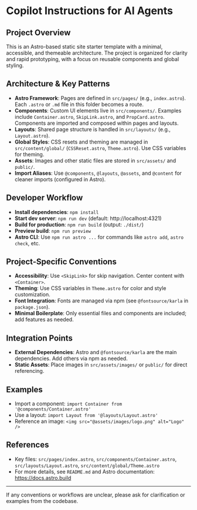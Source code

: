 # Copilot Instructions for AI Agents

## Project Overview
This is an Astro-based static site starter template with a minimal, accessible, and themeable architecture. The project is organized for clarity and rapid prototyping, with a focus on reusable components and global styling.

## Architecture & Key Patterns
- **Astro Framework**: Pages are defined in `src/pages/` (e.g., `index.astro`). Each `.astro` or `.md` file in this folder becomes a route.
- **Components**: Custom UI elements live in `src/components/`. Examples include `Container.astro`, `SkipLink.astro`, and `PropCard.astro`. Components are imported and composed within pages and layouts.
- **Layouts**: Shared page structure is handled in `src/layouts/` (e.g., `Layout.astro`).
- **Global Styles**: CSS resets and theming are managed in `src/content/global/` (`CSSReset.astro`, `Theme.astro`). Use CSS variables for theming.
- **Assets**: Images and other static files are stored in `src/assets/` and `public/`.
- **Import Aliases**: Use `@components`, `@layouts`, `@assets`, and `@content` for cleaner imports (configured in Astro).

## Developer Workflow
- **Install dependencies**: `npm install`
- **Start dev server**: `npm run dev` (default: http://localhost:4321)
- **Build for production**: `npm run build` (output: `./dist/`)
- **Preview build**: `npm run preview`
- **Astro CLI**: Use `npm run astro ...` for commands like `astro add`, `astro check`, etc.

## Project-Specific Conventions
- **Accessibility**: Use `<SkipLink>` for skip navigation. Center content with `<Container>`.
- **Theming**: Use CSS variables in `Theme.astro` for color and style customization.
- **Font Integration**: Fonts are managed via npm (see `@fontsource/karla` in `package.json`).
- **Minimal Boilerplate**: Only essential files and components are included; add features as needed.

## Integration Points
- **External Dependencies**: Astro and `@fontsource/karla` are the main dependencies. Add others via npm as needed.
- **Static Assets**: Place images in `src/assets/images/` or `public/` for direct referencing.

## Examples
- Import a component: `import Container from '@components/Container.astro'`
- Use a layout: `import Layout from '@layouts/Layout.astro'`
- Reference an image: `<img src="@assets/images/logo.png" alt="Logo" />`

## References
- Key files: `src/pages/index.astro`, `src/components/Container.astro`, `src/layouts/Layout.astro`, `src/content/global/Theme.astro`
- For more details, see `README.md` and Astro documentation: https://docs.astro.build

---
If any conventions or workflows are unclear, please ask for clarification or examples from the codebase.
